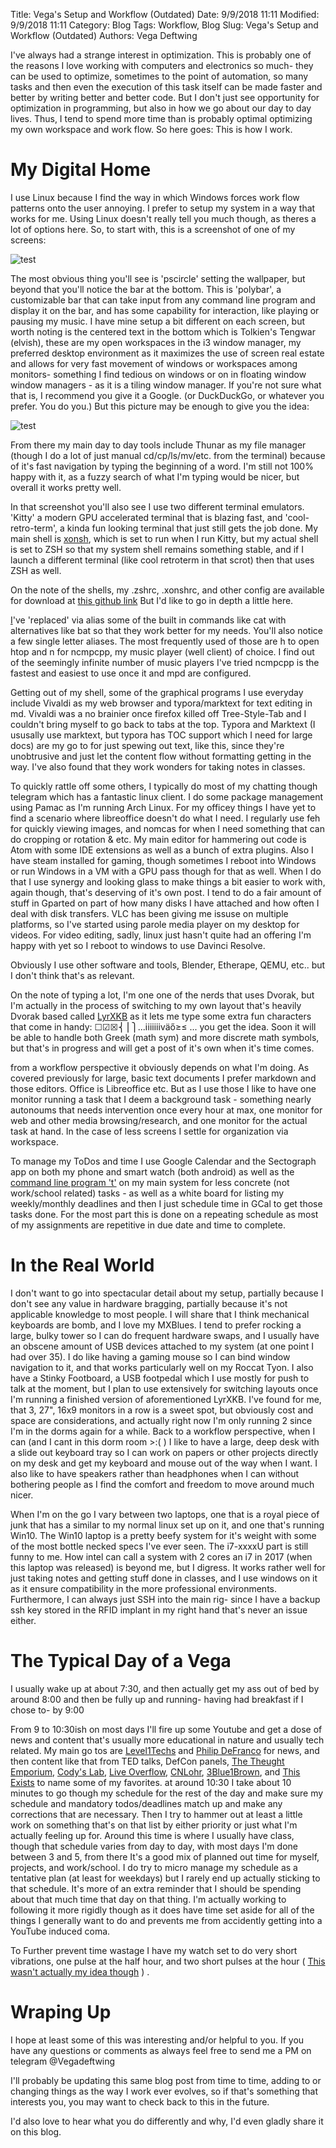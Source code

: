 Title: Vega's Setup and Workflow (Outdated)
Date: 9/9/2018 11:11
Modified: 9/9/2018 11:11
Category: Blog
Tags: Workflow, Blog
Slug: Vega's Setup and Workflow (Outdated)
Authors: Vega Deftwing

I've always had a strange interest in optimization. This is probably one of the reasons I love working with computers and electronics so much- they can be used to optimize, sometimes to the point of automation, so many tasks and then even the execution of this task itself can be made faster and better by writing better and better code. But I don't just see opportunity for optimization in programming, but also in how we go about our day to day lives. Thus, I tend to spend more time than is probably optimal optimizing my own workspace and work flow. So here goes: This is how I work.

# My Digital Home

I use Linux because I find the way in which Windows forces work flow patterns onto the user annoying. I prefer to setup my system in a way that works for me. Using Linux doesn't really tell you much though, as theres a lot of options here. So, to start with, this is a screenshot of one of my screens:

![test]({static}/blog/cleanscrot.png)

The most obvious thing you'll see is 'pscircle' setting the wallpaper, but beyond that you'll notice the bar at the bottom. This is 'polybar', a customizable bar that can take input from any command line program and display it on the bar, and has some capability for interaction, like playing or pausing my music. I have mine setup a bit different on each screen, but worth noting is the centered text in the bottom which is Tolkien's Tengwar (elvish), these are my open workspaces in the i3 window manager, my preferred desktop environment as it maximizes the use of screen real estate and allows for very fast movement of windows or workspaces among monitors- something I find tedious on windows or on in floating window window managers - as it is a tiling window manager. If you're not sure what that is, I recommend you give it a Google. (or DuckDuckGo, or whatever you prefer. You do you.) But this picture may be enough to give you the idea:

![test]({static}/blog/dirtyscrot.png)

From there my main day to day tools include Thunar as my file manager (though I do a lot of just manual cd/cp/ls/mv/etc. from the terminal) because of it's fast navigation by typing the beginning of a word. I'm still not 100% happy with it, as a fuzzy search of what I'm typing would be nicer, but overall it works pretty well.

In that screenshot you'll also see I use two different terminal emulators. 'Kitty' a modern GPU accelerated terminal that is blazing fast, and 'cool-retro-term', a kinda fun looking terminal that just still gets the job done. My main shell is [xonsh](https://xon.sh/index.html), which is set to run when I run Kitty, but my actual shell is set to ZSH so that my system shell remains something stable, and if I launch a different terminal (like cool retroterm in that scrot) then that uses ZSH as well.

On the note of the shells, my .zshrc, .xonshrc, and other config are available for download at [this github link](https://github.com/VegaDeftwing/confs) But I'd like to go in depth a little here.

[I](https://github.com/sjl/t)'ve 'replaced' via alias some of the built in commands like cat with alternatives like bat so that they work better for my needs. You'll also notice a few single letter aliases. The most frequently used of those are h to open htop and n for ncmpcpp, my music player (well client) of choice. I find out of the seemingly infinite number of music players I've tried ncmpcpp is the fastest and easiest to use once it and mpd are configured.

Getting out of my shell, some of the graphical programs I use everyday include Vivaldi as my web browser and typora/marktext for text editing in md. Vivaldi was a no brainier once firefox killed off Tree-Style-Tab and I couldn't bring myself to go back to tabs at the top. Typora and Marktext (I ususally use marktext, but typora has TOC support which I need for large docs) are my go to for just spewing out text, like this, since they're unobtrusive and just let the content flow without formatting getting in the way. I've also found that they work wonders for taking notes in classes.

To quickly rattle off some others, I typically do most of my chatting though telegram which has a fantastic linux client. I do some package management using Pamac as I'm running Arch Linux. For my officey things I have yet to find a scenario where libreoffice doesn't do what I need. I regularly use feh for quickly viewing images, and nomcas for when I need something that can do cropping or rotation & etc. My main editor for hammering out code is Atom with some IDE extensions as well as a bunch of extra plugins. Also I have steam installed for gaming, though sometimes I reboot into Windows or run Windows in a VM with a GPU pass though for that as well. When I do that I use synergy and looking glass to make things a bit easier to work with, again though, that's deserving of it's own post. I tend to do a fair amount of stuff in Gparted on part of how many disks I have attached and how often I deal with disk transfers. VLC has been giving me issuse on multiple platforms, so I've started using parole media player on my desktop for videos. For video editing, sadly, linux just hasn't quite had an offering I'm happy with yet so I reboot to windows to use Davinci Resolve.

Obviously I use other software and tools, Blender, Etherape, QEMU, etc.. but I don't think that's as relevant.

On the note of typing a lot, I'm one one of the nerds that uses Dvorak, but I'm actually in the process of switching to my own layout that's heavily Dvorak based called [LyrXKB](https://github.com/VegaDeftwing/LYRxkb) as it lets me type some extra fun characters that come in handy: ☐☑☒⎨⎪⎫...ⅰⅱⅲⅳäő≥≤ ... you get the idea. Soon it will be able to handle both Greek (math sym) and more discrete math symbols, but that's in progress and will get a post of it's own when it's time comes.

from a workflow perspective it obviously depends on what I'm doing. As covered previously for large, basic text documents I prefer markdown and those editors. Office is Libreoffice etc. But as I use those I like to have one monitor running a task that I deem a background task - something nearly autonoums that needs intervention once every hour at max, one monitor for web and other media browsing/research, and one monitor for the actual task at hand. In the case of less screens I settle for organization via workspace.

To manage my ToDos and time I use Google Calendar and the Sectograph app on both my phone and smart watch (both android) as well as the [command line program 't'](https://github.com/sjl/t) on my main system for less concrete (not work/school related) tasks - as well as a white board for listing my weekly/monthly deadlines and then I just schedule time in GCal to get those tasks done. For the most part this is done on a repeating schedule as most of my assignments are repetitive in due date and time to complete.

# In the Real World

I don't want to go into spectacular detail about my setup, partially because I don't see any value in hardware bragging, partially because it's not applicable knowledge to most people. I will share that I think mechanical keyboards are bomb, and I love my MXBlues. I tend to prefer rocking a large, bulky tower so I can do frequent hardware swaps, and I usually have an obscene amount of USB devices attached to my system (at one point I had over 35). I do like having a gaming mouse so I can bind window navigation to it, and that works particularly well on my Roccat Tyon. I also have a Stinky Footboard, a USB footpedal which I use mostly for push to talk at the moment, but I plan to use extensively for switching layouts once I'm running a finished version of aforementioned LyrXKB. I've found for me, that 3, 27", 16x9 monitors in a row is a sweet spot, but obviously cost and space are considerations, and actually right now I'm only running 2 since I'm in the dorms again for a while. Back to a workflow perspective, when I can (and I cant in this dorm room >:( ) I like to have a large, deep desk with a slide out keyboard tray so I can work on papers or other projects directly on my desk and get my keyboard and mouse out of the way when I want. I also like to have  speakers rather than headphones when I can without bothering people as I find the comfort and freedom to move around much nicer.

When I'm on the go I vary between two laptops, one that is a royal piece of junk that has a similar to my normal linux set up on it, and one that's running Win10. The Win10 laptop is a pretty beefy system for it's weight with some of the most bottle necked specs I've ever seen. The i7-xxxxU part is still funny to me. How intel can call a system with 2 cores an i7 in 2017 (when this laptop was released) is beyond me, but I digress. It works rather well for just taking notes and getting stuff done in classes, and I use windows on it as it ensure compatibility in the more professional environments. Furthermore, I can always just SSH into the main rig- since I have a backup ssh key stored in the RFID implant in my right hand that's never an issue either.



# The Typical Day of a Vega

I usually wake up at about 7:30, and then actually get my ass out of bed by around 8:00 and then be fully up and running- having had breakfast if I chose to- by 9:00

From 9 to 10:30ish on most days I'll fire up some Youtube and get a dose of news and content that's usually more educational in nature and usually tech related. My main go tos are [Level1Techs](https://www.youtube.com/channel/UC4w1YQAJMWOz4qtxinq55LQ) and [Philip DeFranco](https://www.youtube.com/user/sxephil) for news, and then content like that from TED talks, DefCon panels, [The Theught Emporium](https://www.youtube.com/user/TheChemlife/videos), [Cody's Lab](https://www.youtube.com/user/theCodyReeder), [Live Overflow](https://www.youtube.com/channel/UClcE-kVhqyiHCcjYwcpfj9w), [CNLohr](https://www.youtube.com/channel/UCG7yIWtVwcENg_ZS-nahg5g), [3Blue1Brown](https://www.youtube.com/channel/UCYO_jab_esuFRV4b17AJtAw), and [This Exists](https://www.youtube.com/user/thisexists) to name some of my favorites. at around 10:30 I take about 10 minutes to go though my schedule for the rest of the day and make sure my schedule and mandatory todos/deadlines match up and make any corrections that are necessary. Then I try to hammer out at least a little work on something that's on that list by either priority or just what I'm actually feeling up for. Around this time is where I usually have class, though that schedule varies from day to day, with most days I'm done between 3 and 5, from there It's a good mix of planned out time for myself, projects, and work/school. I do try to micro manage my schedule as a tentative plan (at least for weekdays) but I rarely end up actually sticking to that schedule. It's more of an extra reminder that I should be spending about that much time that day on that thing. I'm actually working to following it more rigidly though as it does have time set aside for all of the things I generally want to do and prevents me from accidently getting into a YouTube induced coma.

To Further prevent time wastage I have my watch set to do very short vibrations, one pulse at the half hour, and two short pulses at the hour ( [This wasn't actually my idea though](https://theamphour.com/397-5-an-interview-with-loial-from-krontech/) ) .

# Wraping Up

I hope at least some of this was interesting and/or helpful to you. If you have any questions or comments as always feel free to send me a PM on telegram @Vegadeftwing

I'll probably be updating this same blog post from time to time, adding to or changing things as the way I work ever evolves, so if that's something that interests you, you may want to check back to this in the future.

I'd also love to hear what you do differently and why, I'd even gladly share it on this blog.
